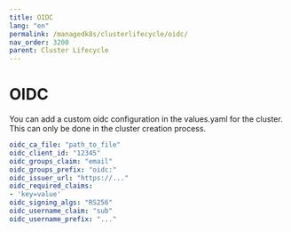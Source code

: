 ```yaml
---
title: OIDC
lang: "en"
permalink: /managedk8s/clusterlifecycle/oidc/
nav_order: 3200
parent: Cluster Lifecycle
---
```

# OIDC

You can add a custom oidc configuration in the values.yaml for the cluster. This can only be done in the cluster creation process.

```yaml
oidc_ca_file: "path_to_file"
oidc_client_id: "12345"
oidc_groups_claim: "email"
oidc_groups_prefix: "oidc:"
oidc_issuer_url: "https://..."
oidc_required_claims:
- 'key=value'
oidc_signing_algs: "RS256"
oidc_username_claim: "sub"
oidc_username_prefix: "..."
```
